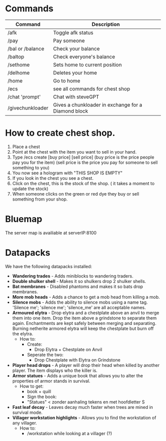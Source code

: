 # Commands
| Command      | Description |
| ----------- | ----------- |
| /afk   | Toggle afk status|
| /pay      | Pay someone |
| /bal or /balance   | Check your balance|
| /baltop   | Check everyone's balance|
| /sethome   | Sets home to current position|
| /delhome   | Deletes your home|
| /home   | Go to home|
| /ecs   | see all commands for chest shop|
| /chat 'prompt'   | Chat with steveGPT|
| /givechunkloader  | Gives a chunkloader in exchange for a Diamond block|

# How to create chest shop.
1. Place a chest
2. Point at the chest with the item you want to sell in your hand.
3. Type /ecs create [buy price] [sell price] (buy price is the price people pay you for the item) (sell price is the price you pay for someone to sell something to you)
4. You now see a hologram with "THIS SHOP IS EMPTY"
5. If you look in the chest you see a chest.
6. Click on the chest, this is the stock of the shop. ( it takes a moment to update the stock)
7. When someone clicks on the green or red dye they buy or sell something from your shop.

# Bluemap
The server map is availiable at serverIP:8100

# Datapacks
We have the following datapacks installed:

* **Wandering trades** - Adds miniblocks to wandering traders.
* **Double shulker shell** - Makes it so shulkers drop 2 shulker shells.
* **Bat membranes** - Disabled phantoms and makes it so bats drop membranes.
* **More mob heads** - Adds a chance to get a mob head from killing a mob.
* **Silence mobs** - Adds the ability to silence mobs using a name tag. 'Silence me'; 'silence me'; 'silence_me' are all acceptable names.
* **Armoured elytra** - Drop elytra and a chestplate above an anvil to merge them into one item. Drop the item above a grindstone to separate them again. Enchantments are kept safely between merging and separating. Burning netherite armored elytra will keep the chestplate but burn off the elytra.
  * How to:
    * Create:
        * Drop Elytra + Chestplate on Anvil
    * Seperate the two:
        * Drop Chestplate with Elytra on Grindstone
* **Player head drops** - A player will drop their head when killed by another player. The item displays who the killer is.
* **Armor statues** - Adds a unique book that allows you to alter the properties of armor stands in survival.
  * How to get:
    * book + quill
    * Sign the book:
    * "Statues" < zonder aanhaling tekens en met hoofdletter S
* **Fast leaf decay** - Leaves decay much faster when trees are mined in survival mode.
* **Villager workstation highlights** - Allows you to find the workstation of any villager.
  * How to:
    * /workstation while looking at a villager (?)
